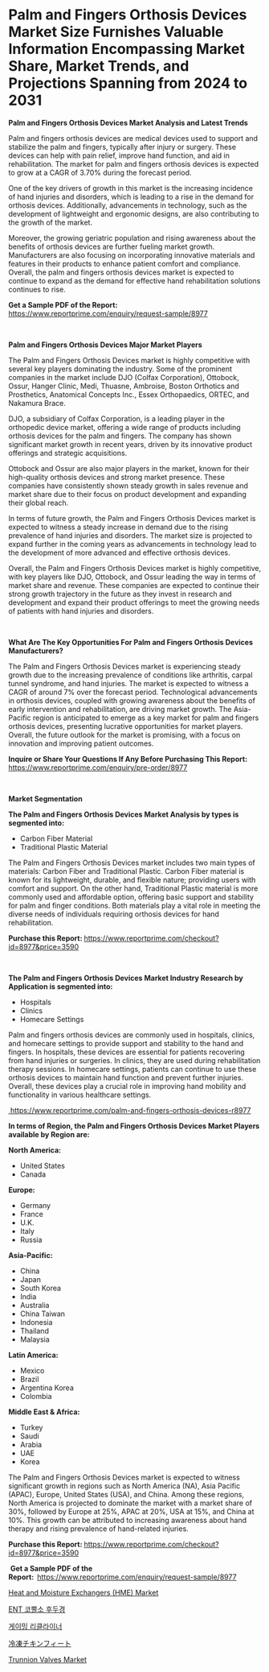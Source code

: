 <p><h1>Palm and Fingers Orthosis Devices Market Size Furnishes Valuable Information Encompassing Market Share, Market Trends, and Projections Spanning from 2024 to 2031</h1></p><p><strong>Palm and Fingers Orthosis Devices Market Analysis and Latest Trends</strong></p>
<p><p>Palm and fingers orthosis devices are medical devices used to support and stabilize the palm and fingers, typically after injury or surgery. These devices can help with pain relief, improve hand function, and aid in rehabilitation. The market for palm and fingers orthosis devices is expected to grow at a CAGR of 3.70% during the forecast period.</p><p>One of the key drivers of growth in this market is the increasing incidence of hand injuries and disorders, which is leading to a rise in the demand for orthosis devices. Additionally, advancements in technology, such as the development of lightweight and ergonomic designs, are also contributing to the growth of the market. </p><p>Moreover, the growing geriatric population and rising awareness about the benefits of orthosis devices are further fueling market growth. Manufacturers are also focusing on incorporating innovative materials and features in their products to enhance patient comfort and compliance. Overall, the palm and fingers orthosis devices market is expected to continue to expand as the demand for effective hand rehabilitation solutions continues to rise.</p></p>
<p><strong>Get a Sample PDF of the Report:&nbsp;</strong> <a href="https://www.reportprime.com/enquiry/request-sample/8977">https://www.reportprime.com/enquiry/request-sample/8977</a></p>
<p>&nbsp;</p>
<p><strong>Palm and Fingers Orthosis Devices Major Market Players</strong></p>
<p><p>The Palm and Fingers Orthosis Devices market is highly competitive with several key players dominating the industry. Some of the prominent companies in the market include DJO (Colfax Corporation), Ottobock, Ossur, Hanger Clinic, Medi, Thuasne, Ambroise, Boston Orthotics and Prosthetics, Anatomical Concepts Inc., Essex Orthopaedics, ORTEC, and Nakamura Brace.</p><p>DJO, a subsidiary of Colfax Corporation, is a leading player in the orthopedic device market, offering a wide range of products including orthosis devices for the palm and fingers. The company has shown significant market growth in recent years, driven by its innovative product offerings and strategic acquisitions.</p><p>Ottobock and Ossur are also major players in the market, known for their high-quality orthosis devices and strong market presence. These companies have consistently shown steady growth in sales revenue and market share due to their focus on product development and expanding their global reach.</p><p>In terms of future growth, the Palm and Fingers Orthosis Devices market is expected to witness a steady increase in demand due to the rising prevalence of hand injuries and disorders. The market size is projected to expand further in the coming years as advancements in technology lead to the development of more advanced and effective orthosis devices.</p><p>Overall, the Palm and Fingers Orthosis Devices market is highly competitive, with key players like DJO, Ottobock, and Ossur leading the way in terms of market share and revenue. These companies are expected to continue their strong growth trajectory in the future as they invest in research and development and expand their product offerings to meet the growing needs of patients with hand injuries and disorders.</p></p>
<p>&nbsp;</p>
<p><strong>What Are The Key Opportunities For Palm and Fingers Orthosis Devices Manufacturers?</strong></p>
<p><p>The Palm and Fingers Orthosis Devices market is experiencing steady growth due to the increasing prevalence of conditions like arthritis, carpal tunnel syndrome, and hand injuries. The market is expected to witness a CAGR of around 7% over the forecast period. Technological advancements in orthosis devices, coupled with growing awareness about the benefits of early intervention and rehabilitation, are driving market growth. The Asia-Pacific region is anticipated to emerge as a key market for palm and fingers orthosis devices, presenting lucrative opportunities for market players. Overall, the future outlook for the market is promising, with a focus on innovation and improving patient outcomes.</p></p>
<p><strong>Inquire or Share Your Questions If Any Before Purchasing This Report:</strong> <a href="https://www.reportprime.com/enquiry/pre-order/8977">https://www.reportprime.com/enquiry/pre-order/8977</a></p>
<p>&nbsp;</p>
<p><strong>Market Segmentation</strong></p>
<p><strong>The Palm and Fingers Orthosis Devices Market Analysis by types is segmented into:</strong></p>
<p><ul><li>Carbon Fiber Material</li><li>Traditional Plastic Material</li></ul></p>
<p><p>The Palm and Fingers Orthosis Devices market includes two main types of materials: Carbon Fiber and Traditional Plastic. Carbon Fiber material is known for its lightweight, durable, and flexible nature; providing users with comfort and support. On the other hand, Traditional Plastic material is more commonly used and affordable option, offering basic support and stability for palm and finger conditions. Both materials play a vital role in meeting the diverse needs of individuals requiring orthosis devices for hand rehabilitation.</p></p>
<p><strong>Purchase this Report:&nbsp;</strong><a href="https://www.reportprime.com/checkout?id=8977&price=3590">https://www.reportprime.com/checkout?id=8977&price=3590</a></p>
<p>&nbsp;</p>
<p><strong>The Palm and Fingers Orthosis Devices Market Industry Research by Application is segmented into:</strong></p>
<p><ul><li>Hospitals</li><li>Clinics</li><li>Homecare Settings</li></ul></p>
<p><p>Palm and fingers orthosis devices are commonly used in hospitals, clinics, and homecare settings to provide support and stability to the hand and fingers. In hospitals, these devices are essential for patients recovering from hand injuries or surgeries. In clinics, they are used during rehabilitation therapy sessions. In homecare settings, patients can continue to use these orthosis devices to maintain hand function and prevent further injuries. Overall, these devices play a crucial role in improving hand mobility and functionality in various healthcare settings.</p></p>
<p><a href="https://www.reportprime.com/palm-and-fingers-orthosis-devices-r8977">&nbsp;https://www.reportprime.com/palm-and-fingers-orthosis-devices-r8977</a></p>
<p><strong>In terms of Region, the Palm and Fingers Orthosis Devices Market Players available by Region are:</strong></p>
<p>
    <p> <strong> North America: </strong>
        <ul>
            <li>United States</li>
            <li>Canada</li>
        </ul>
        </p> 
    <p> <strong> Europe: </strong>
        <ul>
            <li>Germany</li>
            <li>France</li>
            <li>U.K.</li>
            <li>Italy</li>
            <li>Russia</li>
        </ul>
        </p> 
    <p> <strong> Asia-Pacific: </strong>
        <ul>
            <li>China</li>
            <li>Japan</li>
            <li>South Korea</li>
            <li>India</li>
            <li>Australia</li>
            <li>China Taiwan</li>
            <li>Indonesia</li>
            <li>Thailand</li>
            <li>Malaysia</li>
        </ul>
        </p> 
    <p> <strong> Latin America: </strong>
        <ul>
            <li>Mexico</li>
            <li>Brazil</li>
            <li>Argentina Korea</li>
            <li>Colombia</li>
        </ul>
        </p> 
    <p> <strong> Middle East & Africa: </strong>
        <ul>
            <li>Turkey</li>
            <li>Saudi</li>
            <li>Arabia</li>
            <li>UAE</li>
            <li>Korea</li>
        </ul>
    </p>
    </p>
<p><p>The Palm and Fingers Orthosis Devices market is expected to witness significant growth in regions such as North America (NA), Asia Pacific (APAC), Europe, United States (USA), and China. Among these regions, North America is projected to dominate the market with a market share of 30%, followed by Europe at 25%, APAC at 20%, USA at 15%, and China at 10%. This growth can be attributed to increasing awareness about hand therapy and rising prevalence of hand-related injuries.</p></p>
<p><strong>Purchase this Report: </strong><a href="https://www.reportprime.com/checkout?id=8977&price=3590">https://www.reportprime.com/checkout?id=8977&price=3590</a></p>
<p>&nbsp;<strong>Get a Sample PDF of the Report:&nbsp;&nbsp;</strong><a href="https://www.reportprime.com/enquiry/request-sample/8977">https://www.reportprime.com/enquiry/request-sample/8977</a></p>
<p><strong></strong></p>
<p><p><a href="https://github.com/maudAbbott7/Market-Research-Report-List-2/blob/main/heat-and-moisture-exchangers-hme-market.md">Heat and Moisture Exchangers (HME) Market</a></p><p><a href="https://github.com/muchswr/Market-Research-Report-List-1/blob/main/690636299498.md">ENT 코뿔소 후두경</a></p><p><a href="https://medium.com/@kelleebernier185_40276/%ED%83%90%ED%97%98-%EA%B2%8C%EC%9D%B4%EB%B0%8D-%EB%A6%AC%ED%81%B4%EB%9D%BC%EC%9D%B4%EB%84%88-%EC%8B%9C%EC%9E%A5-%EC%97%AD%ED%95%99-%EA%B8%80%EB%A1%9C%EB%B2%8C-%ED%8A%B8%EB%A0%8C%EB%93%9C%EC%99%80-%EB%AF%B8%EB%9E%98-%EC%84%B1%EC%9E%A5-%EC%A0%84%EB%A7%9D-2024-2031-%EB%8A%94-102%ED%8E%98%EC%9D%B4%EC%A7%80%EC%97%90-%EA%B1%B8%EC%B3%90-%EB%8B%A4%EB%A3%B9%EB%8B%88%EB%8B%A4-a74fd70d791f">게이밍 리클라이너</a></p><p><a href="https://github.com/tubbs463/Market-Research-Report-List-2/blob/main/881728677879.md">冷凍チキンフィート</a></p><p><a href="https://medium.com/@mamunislambd984/trunnion-valves-market-size-share-trends-analysis-report-by-product-carbon-steel-stainless-a3c9013a4d01">Trunnion Valves Market</a></p></p>